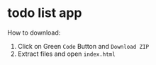 # todo list app

How to download:

1. Click on Green `Code` Button and `Download ZIP`
2. Extract files and open `index.html`
